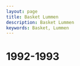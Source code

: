 ```yaml
---
layout: page
title: Basket Lummen
description: Basket Lummen
keywords: Basket, Lummen
---
```


# 1992-1993



